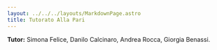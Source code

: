 ```yaml
---
layout: ../../../layouts/MarkdownPage.astro
title: Tutorato Alla Pari
---
```


**Tutor:** Simona Felice, Danilo Calcinaro, Andrea Rocca, Giorgia Benassi.
